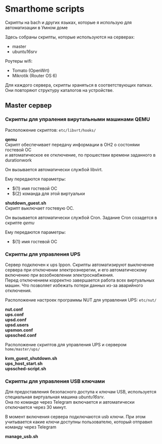 # Smarthome scripts
Скрипты на bach и других языках, которые я использую для автоматизации в Умном доме 

Здесь собраны скрипты, которые используются на серверах:
- master
- ubuntu16srv

Роутеры wifi:
 - Tomato (OpenWrt)
 - Mikrotik (Router OS 6)

Для каждого сервера, скрипты храняться в соответствующих папках. 
Они повторяют структуру каталогов на устройстве.

## Master сервер
### Скрипты для упраления вирутальными машинами QEMU
Расположение скриптов:
`etc/libvrt/hooks/`

**qemu**<br/>
Скрипт обеспечивает передачу информации в OH2 о состоняии гостевой ОС<br/>
и автоматическое ее отключение, по прошествии времени заданного в durationwork

Он вызывается автоматически службой libvirt.

Ему передаются параметры:<br/>
* ${1} имя гостевой ОС
* ${2} команда для этой виртуальки    

**shutdown_guest.sh**<br/>
Скрипт выключает гостевую ОС.

Он вызывается автоматически службой Cron. Задание Cron созадется в скрипте *qemu*

Ему передаются параметры:<br/>                                                        
* ${1} имя гостевой ОС    

### Скрипты для управления UPS
Сервер подключен к ups Ippon. Скрипты автоматизируют выключение сервера при отключении электроэнерегии, и его автоматическому включению при возобновлении электроснабжения.<br/>
Перед отключением корректно завершается работа всех виртуальных машин. Что позволяет избежать потери данных из-за аварийного отключения.

Расположение настроек программы NUT для управления UPS:
`etc/nut/`

**nut.conf**<br/>
**ups.conf**<br/>
**upsd.conf**<br/>
**upsd.users**<br/>
**upsmon.conf**<br/>
**upssched.conf**<br/>

Расположение скриптов для управления UPS и сервером
`home/master/ups/`

**kvm_guest_shutdown.sh**<br/>
**ups_host_start.sh**<br/>
**upssched-script.sh**<br/>

### Скрипты для управления USB ключами
Для предоставления безопасного доступа к ключам USB, используется специальная виртуальная машина *ubuntu16srv*.<br/>
Она по команде через Telegram включается и автоматически отключается через 30 минут.

В момент включения сервера подключаются usb ключи. При этом учитывается какие ключи доступны пользователю, который отправил команду через Telegram

**manage_usb.sh**<br/>
